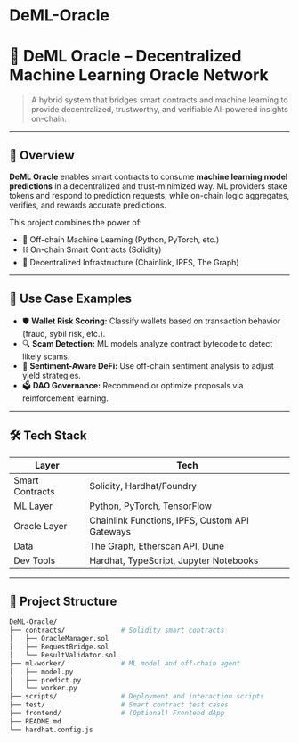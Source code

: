 # DeML-Oracle

# 🔮 DeML Oracle – Decentralized Machine Learning Oracle Network

> A hybrid system that bridges smart contracts and machine learning to provide decentralized, trustworthy, and verifiable AI-powered insights on-chain.

---

## 🚀 Overview

**DeML Oracle** enables smart contracts to consume **machine learning model predictions** in a decentralized and trust-minimized way. ML providers stake tokens and respond to prediction requests, while on-chain logic aggregates, verifies, and rewards accurate predictions.

This project combines the power of:
- 🧠 Off-chain Machine Learning (Python, PyTorch, etc.)
- ⛓️ On-chain Smart Contracts (Solidity)
- 🔗 Decentralized Infrastructure (Chainlink, IPFS, The Graph)

---

## 🧩 Use Case Examples

- 🛡️ **Wallet Risk Scoring:** Classify wallets based on transaction behavior (fraud, sybil risk, etc.).
- 🔍 **Scam Detection:** ML models analyze contract bytecode to detect likely scams.
- 💬 **Sentiment-Aware DeFi:** Use off-chain sentiment analysis to adjust yield strategies.
- 🗳️ **DAO Governance:** Recommend or optimize proposals via reinforcement learning.

---

## 🛠 Tech Stack

| Layer | Tech |
|------|------|
| Smart Contracts | Solidity, Hardhat/Foundry |
| ML Layer | Python, PyTorch, TensorFlow |
| Oracle Layer | Chainlink Functions, IPFS, Custom API Gateways |
| Data | The Graph, Etherscan API, Dune |
| Dev Tools | Hardhat, TypeScript, Jupyter Notebooks |

---

## 📁 Project Structure

```bash
DeML-Oracle/
├── contracts/              # Solidity smart contracts
│   ├── OracleManager.sol
│   ├── RequestBridge.sol
│   └── ResultValidator.sol
├── ml-worker/              # ML model and off-chain agent
│   ├── model.py
│   ├── predict.py
│   └── worker.py
├── scripts/                # Deployment and interaction scripts
├── test/                   # Smart contract test cases
├── frontend/               # (Optional) Frontend dApp
├── README.md
└── hardhat.config.js
